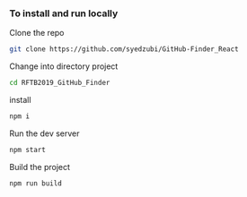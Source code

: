 ### To install and run locally

Clone the repo

```bash
git clone https://github.com/syedzubi/GitHub-Finder_React
```

Change into directory project

```bash
cd RFTB2019_GitHub_Finder
```

install

```bash
npm i
```

Run the dev server

```bash
npm start
```

Build the project

```bash
npm run build
```

